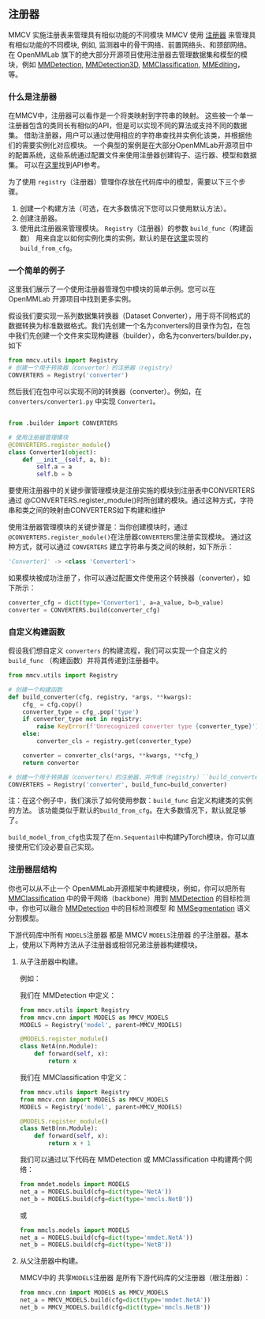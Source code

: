 ## 注册器
MMCV 实施注册表来管理具有相似功能的不同模块
MMCV 使用 [注册器](https://github.com/open-mmlab/mmcv/blob/master/mmcv/utils/registry.py) 来管理具有相似功能的不同模块, 例如, 监测器中的骨干网络、前置网络头、和颈部网络。
在 OpenMMLab 旗下的绝大部分开源项目使用注册器去管理数据集和模型的模块，例如 [MMDetection](https://github.com/open-mmlab/mmdetection), [MMDetection3D](https://github.com/open-mmlab/mmdetection3d), [MMClassification](https://github.com/open-mmlab/mmclassification), [MMEditing](https://github.com/open-mmlab/mmediting)，等。

### 什么是注册器
在MMCV中，注册器可以看作是一个将类映射到字符串的映射。
这些被一个单一注册器包含的类同长有相似的API，但是可以实现不同的算法或支持不同的数据集。
借助注册器，用户可以通过使用相应的字符串查找并实例化该类，并根据他们的需要实例化对应模块。
一个典型的案例是在大部分OpenMMLab开源项目中的配置系统，这些系统通过配置文件来使用注册器创建钩子、运行器、模型和数据集。
可以在[这里](https://mmcv.readthedocs.io/en/latest/api.html?highlight=registry#mmcv.utils.Registry)找到API参考。

为了使用 `registry`（注册器）管理你存放在代码库中的模型，需要以下三个步骤。

1. 创建一个构建方法（可选，在大多数情况下您可以只使用默认方法）。
2. 创建注册器。
3. 使用此注册器来管理模块。
`Registry`（注册器）的参数 `build_func`（构建函数） 用来自定以如何实例化类的实例，默认的是在[这里](https://mmcv.readthedocs.io/en/latest/api.html?highlight=registry#mmcv.utils.build_from_cfg)实现的`build_from_cfg`。

### 一个简单的例子

这里我们展示了一个使用注册器管理包中模块的简单示例。您可以在 OpenMMLab 开源项目中找到更多实例。

假设我们要实现一系列数据集转换器（Dataset Converter），用于将不同格式的数据转换为标准数据格式。我们先创建一个名为converters的目录作为包，在包中我们先创建一个文件来实现构建器（builder），命名为converters/builder.py，如下

```python
from mmcv.utils import Registry
# 创建一个用于转换器（converter）的注册器（registry）
CONVERTERS = Registry('converter')
```

然后我们在包中可以实现不同的转换器（converter）。例如，在 `converters/converter1.py` 中实现 `Converter1`。 

```python

from .builder import CONVERTERS

# 使用注册器管理模块
@CONVERTERS.register_module()
class Converter1(object):
    def __init__(self, a, b):
        self.a = a
        self.b = b
```
要使用注册器中的关键步骤管理模块是注册实施的模块到注册表中CONVERTERS通过 @CONVERTERS.register_module()时所创建的模块。通过这种方式，字符串和类之间的映射由CONVERTERS如下构建和维护

使用注册器管理模块的关键步骤是：当你创建模块时，通过`@CONVERTERS.register_module()`在注册器`CONVERTERS`里注册实现模块。
通过这种方式，就可以通过 `CONVERTERS` 建立字符串与类之间的映射，如下所示：

```python
'Converter1' -> <class 'Converter1'>
```

如果模块被成功注册了，你可以通过配置文件使用这个转换器（converter），如下所示：

```python
converter_cfg = dict(type='Converter1', a=a_value, b=b_value)
converter = CONVERTERS.build(converter_cfg)
```

### 自定义构建函数

假设我们想自定义 `converters` 的构建流程，我们可以实现一个自定义的 `build_func` （构建函数）并将其传递到注册器中。

```python
from mmcv.utils import Registry

# 创建一个构建函数
def build_converter(cfg, registry, *args, **kwargs):
    cfg_ = cfg.copy()
    converter_type = cfg_.pop('type')
    if converter_type not in registry:
        raise KeyError(f'Unrecognized converter type {converter_type}')
    else:
        converter_cls = registry.get(converter_type)

    converter = converter_cls(*args, **kwargs, **cfg_)
    return converter

# 创建一个用于转换器（converters）的注册器，并传递（registry）``build_converter`` 函数
CONVERTERS = Registry('converter', build_func=build_converter)
```

注：在这个例子中，我们演示了如何使用参数：`build_func` 自定义构建类的实例的方法。
该功能类似于默认的`build_from_cfg`。在大多数情况下，默认就足够了。

`build_model_from_cfg`也实现了在`nn.Sequentail`中构建PyTorch模块，你可以直接使用它们没必要自己实现。

### 注册器层结构

你也可以从不止一个 OpenMMLab开源框架中构建模块，例如，你可以把所有 [MMClassification](https://github.com/open-mmlab/mmclassification) 中的骨干网络（backbone）用到 [MMDetection](https://github.com/open-mmlab/mmdetection) 的目标检测中，你也可以融合 [MMDetection](https://github.com/open-mmlab/mmdetection) 中的目标检测模型 和 [MMSegmentation](https://github.com/open-mmlab/mmsegmentation) 语义分割模型。

下游代码库中所有 `MODELS`注册器 都是 MMCV `MODELS`注册器 的子注册器。基本上，使用以下两种方法从子注册器或相邻兄弟注册器构建模块。

1. 从子注册器中构建。

   例如：

   我们在 MMDetection 中定义：

   ```python
   from mmcv.utils import Registry
   from mmcv.cnn import MODELS as MMCV_MODELS
   MODELS = Registry('model', parent=MMCV_MODELS)

   @MODELS.register_module()
   class NetA(nn.Module):
       def forward(self, x):
           return x
   ```

   我们在 MMClassification 中定义：

   ```python
   from mmcv.utils import Registry
   from mmcv.cnn import MODELS as MMCV_MODELS
   MODELS = Registry('model', parent=MMCV_MODELS)

   @MODELS.register_module()
   class NetB(nn.Module):
       def forward(self, x):
           return x + 1
   ```

   我们可以通过以下代码在 MMDetection 或 MMClassification 中构建两个网络：

   ```python
   from mmdet.models import MODELS
   net_a = MODELS.build(cfg=dict(type='NetA'))
   net_b = MODELS.build(cfg=dict(type='mmcls.NetB'))
   ```

   或

   ```python
   from mmcls.models import MODELS
   net_a = MODELS.build(cfg=dict(type='mmdet.NetA'))
   net_b = MODELS.build(cfg=dict(type='NetB'))
   ```

2. 从父注册器中构建。

   MMCV中的 共享`MODELS`注册器 是所有下游代码库的父注册器（根注册器）：

   ```python
   from mmcv.cnn import MODELS as MMCV_MODELS
   net_a = MMCV_MODELS.build(cfg=dict(type='mmdet.NetA'))
   net_b = MMCV_MODELS.build(cfg=dict(type='mmcls.NetB'))
   ```












